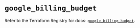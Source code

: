 # `google_billing_budget`

Refer to the Terraform Registry for docs: [`google_billing_budget`](https://registry.terraform.io/providers/hashicorp/google-beta/5.25.0/docs/resources/google_billing_budget).
